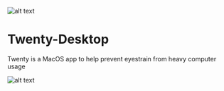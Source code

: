 ![alt text](https://raw.githubusercontent.com/rohintangirala/Twenty-Desktop/master/Twenty/Assets.xcassets/twenty-brand-dark.imageset/twenty-brand-dark.png "Twenty Logo")
# Twenty-Desktop

Twenty is a MacOS app to help prevent eyestrain from heavy computer usage

![alt text](https://github.com/rohintangirala/Twenty-Desktop/blob/master/screenshot.png "Screenshot")

